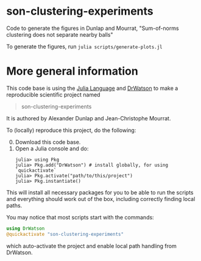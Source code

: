 # son-clustering-experiments
Code to generate the figures in Dunlap and Mourrat, "Sum-of-norms clustering does not separate nearby balls"

To generate the figures, run `julia scripts/generate-plots.jl`

# More general information

This code base is using the [Julia Language](https://julialang.org/) and
[DrWatson](https://juliadynamics.github.io/DrWatson.jl/stable/)
to make a reproducible scientific project named
> son-clustering-experiments

It is authored by Alexander Dunlap and Jean-Christophe Mourrat.

To (locally) reproduce this project, do the following:

0. Download this code base.
1. Open a Julia console and do:
   ```
   julia> using Pkg
   julia> Pkg.add("DrWatson") # install globally, for using `quickactivate`
   julia> Pkg.activate("path/to/this/project")
   julia> Pkg.instantiate()
   ```

This will install all necessary packages for you to be able to run the scripts and
everything should work out of the box, including correctly finding local paths.

You may notice that most scripts start with the commands:
```julia
using DrWatson
@quickactivate "son-clustering-experiments"
```
which auto-activate the project and enable local path handling from DrWatson.
